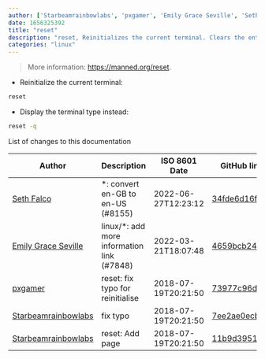```yaml
---
author: ['Starbeamrainbowlabs', 'pxgamer', 'Emily Grace Seville', 'Seth Falco']
date: 1656325392
title: "reset"
description: "reset, Reinitializes the current terminal. Clears the entire terminal screen."
categories: "linux"
---
```

> More information: <https://manned.org/reset>.

- Reinitialize the current terminal:

```bash
reset
```

- Display the terminal type instead:

```bash
reset -q
```
List of changes to this documentation


Author | Description | ISO 8601 Date | GitHub link
------|-----|-----|-----
[Seth Falco](mailto:seth@falco.fun) | *: convert en-GB to en-US (#8155) | 2022-06-27T12:23:12 | [34fde6d16fbc](https://github.com/tldr-pages/tldr/commit/34fde6d16fbc0a3c45fff5903f0fc2597547b1bb)
[Emily Grace Seville](mailto:emilyseville7cf@gmail.com) | linux/*: add more information link (#7848) | 2022-03-21T18:07:48 | [4659bcb243ac](https://github.com/tldr-pages/tldr/commit/4659bcb243ac572c9e0c95117097801f1e62bda4)
[pxgamer](mailto:owzie123@gmail.com) | reset: fix typo for reinitialise | 2018-07-19T20:21:50 | [73977c96da5a](https://github.com/tldr-pages/tldr/commit/73977c96da5ab3b34f1dcbfe76c5f07102368564)
[Starbeamrainbowlabs](mailto:sbrl@starbeamrainbowlabs.com) | fix typo | 2018-07-19T20:21:50 | [7ee2ae0ecbdd](https://github.com/tldr-pages/tldr/commit/7ee2ae0ecbddf2c0380321439a60d5a35c540c44)
[Starbeamrainbowlabs](mailto:sbrl@starbeamrainbowlabs.com) | reset: Add page | 2018-07-19T20:21:50 | [11b9d3951dda](https://github.com/tldr-pages/tldr/commit/11b9d3951dda5b3842b256edab70230cd32cf81c)


